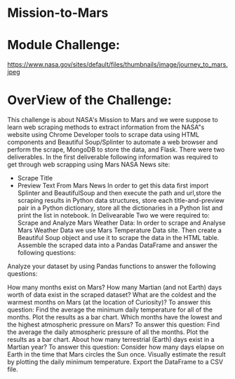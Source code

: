# Mission-to-Mars
# Module Challenge:
https://www.nasa.gov/sites/default/files/thumbnails/image/journey_to_mars.jpeg
# OverView of the Challenge:
This challenge is about NASA's Mission to Mars and we were suppose to learn web scraping methods to extract information from the NASA"s website using Chrome Developer tools to scrape data using HTML components and Beautiful Soup/Splinter to automate a web browser and perform the scrape, MongoDB to store the data, and Flask. There were two deliverables. In the first deliverable following information was required to get through web scrapping using Mars NASA News site:
* Scrape Title 
* Preview Text From Mars News
In order to get this data first import Splinter and BeautifulSoup and then execute the path and url,store the scraping results in Python data structures, store each title-and-preview pair in a Python dictionary, store all the dictionaries in a Python list and print the list in notebook.
 In Delivearable Two we were required to:
 Scrape and Analyze Mars Weather Data:
 In order to scrape and Analyse Mars Weather Data we use Mars Temperature Data site. Then create a Beautiful Soup object and use it to scrape the data in the HTML table.
 Assemble the scraped data into a Pandas DataFrame and answer the following questions:
 
Analyze your dataset by using Pandas functions to answer the following questions:

How many months exist on Mars?
How many Martian (and not Earth) days worth of data exist in the scraped dataset?
What are the coldest and the warmest months on Mars (at the location of Curiosity)? To answer this question:
Find the average the minimum daily temperature for all of the months.
Plot the results as a bar chart.
Which months have the lowest and the highest atmospheric pressure on Mars? To answer this question:
Find the average the daily atmospheric pressure of all the months.
Plot the results as a bar chart.
About how many terrestrial (Earth) days exist in a Martian year? To answer this question:
Consider how many days elapse on Earth in the time that Mars circles the Sun once.
Visually estimate the result by plotting the daily minimum temperature.
Export the DataFrame to a CSV file.
